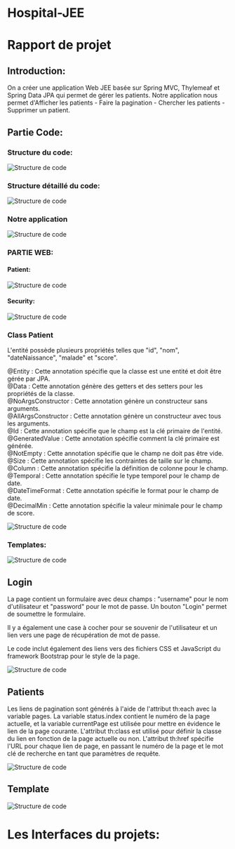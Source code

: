 # Hospital-JEE
<H1>Rapport de projet</H1>

<H2>Introduction:</H2>

On a créer une application Web JEE basée sur Spring MVC, Thylemeaf et Spring Data JPA qui permet de gérer les patients.
Notre application nous permet d'Afficher les patients - Faire la pagination - Chercher les patients - Supprimer un patient.


<H2>Partie Code:</H2>

<H3>Structure du code:</H3>

![Structure de code](g1.png)

<H3>Structure détaillé du code:</H3>

![Structure de code](g2.png)

<H3>Notre application</H3>

![Structure de code](g3.png)

<H3>PARTIE WEB: </H3>

<H4>Patient:</H4>

![Structure de code](g4.png)

<H4>Security:</H4>

![Structure de code](g5.png)


<H3>Class Patient</H3>

 L'entité possède plusieurs propriétés telles que "id", "nom", "dateNaissance", "malade" et "score".
 
@Entity : Cette annotation spécifie que la classe est une entité et doit être gérée par JPA.  
@Data : Cette annotation génère des getters et des setters pour les propriétés de la classe.  
@NoArgsConstructor : Cette annotation génère un constructeur sans arguments.  
@AllArgsConstructor : Cette annotation génère un constructeur avec tous les arguments.   
@Id : Cette annotation spécifie que le champ est la clé primaire de l'entité.  
@GeneratedValue : Cette annotation spécifie comment la clé primaire est générée.  
@NotEmpty : Cette annotation spécifie que le champ ne doit pas être vide.  
@Size : Cette annotation spécifie les contraintes de taille sur le champ.  
@Column : Cette annotation spécifie la définition de colonne pour le champ.  
@Temporal : Cette annotation spécifie le type temporel pour le champ de date.  
@DateTimeFormat : Cette annotation spécifie le format pour le champ de date.  
@DecimalMin : Cette annotation spécifie la valeur minimale pour le champ de score.  


![Structure de code](g6.png)

<H3>Templates:</H3>

![Structure de code](g7.png)

<H2>Login</H2>

La page contient un formulaire avec deux champs : "username" pour le nom d'utilisateur et "password" pour le mot de passe. Un bouton "Login" permet de soumettre le formulaire.

Il y a également une case à cocher pour se souvenir de l'utilisateur et un lien vers une page de récupération de mot de passe.

Le code inclut également des liens vers des fichiers CSS et JavaScript du framework Bootstrap pour le style de la page.

![Structure de code](g8.png)


<H2>Patients</H2>

 Les liens de pagination sont générés à l'aide de l'attribut th:each avec la variable pages. La variable status.index contient le numéro de la page actuelle, et la variable currentPage est utilisée pour mettre en évidence le lien de la page courante. L'attribut th:class est utilisé pour définir la classe du lien en fonction de la page actuelle ou non. L'attribut th:href spécifie l'URL pour chaque lien de page, en passant le numéro de la page et le mot clé de recherche en tant que paramètres de requête.
 
 
![Structure de code](g9.png)

<H2>Template</H2>

![Structure de code](g10.png)


<H1>Les Interfaces du projets:</H1>




 
 
















 
